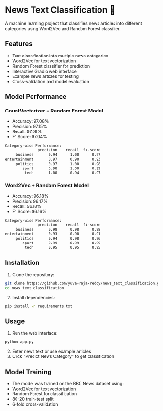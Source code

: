 # News Text Classification 📰

A machine learning project that classifies news articles into different categories using Word2Vec and Random Forest classifier.

## Features

- Text classification into multiple news categories
- Word2Vec for text vectorization
- Random Forest classifier for prediction
- Interactive Gradio web interface
- Example news articles for testing
- Cross-validation and model evaluation

## Model Performance

### CountVectorizer + Random Forest Model
- Accuracy: 97.08%
- Precision: 97.15%
- Recall: 97.08%
- F1 Score: 97.04%
```bash
Category-wise Performance:
               precision    recall  f1-score
     business       0.94      1.00      0.97
entertainment       0.97      0.90      0.93
     politics       0.97      1.00      0.98
        sport       0.98      1.00      0.99
         tech       1.00      0.94      0.97
```
### Word2Vec + Random Forest Model
- Accuracy: 96.18%
- Precision: 96.17%
- Recall: 96.18%
- F1 Score: 96.16%
```bash
Category-wise Performance:
               precision    recall  f1-score
     business       0.98      0.98      0.98
entertainment       0.93      0.90      0.91
     politics       0.94      0.98      0.96
        sport       0.99      0.99      0.99
         tech       0.95      0.95      0.95
```
## Installation

1. Clone the repository:
```bash
git clone https://github.com/yuva-raja-reddy/news_text_classification.git
cd news_text_classification
```

2. Install dependencies:
```bash
pip install -r requirements.txt
```

## Usage
1. Run the web interface:

```bash
python app.py
```

2. Enter news text or use example articles
3. Click "Predict News Category" to get classification

## Model Training

- The model was trained on the BBC News dataset using:
- Word2Vec for text vectorization
- Random Forest for classification
- 80-20 train-test split
- 6-fold cross-validation
